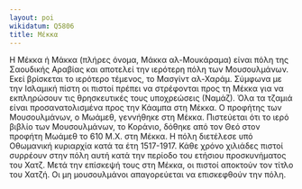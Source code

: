 ```yaml
---
layout: poi
wikidatum: Q5806
title: Μέκκα
---
```


Η Μέκκα ή Μάκκα (πλήρες όνομα, Μάκκα αλ-Μουκάραμα) είναι πόλη της Σαουδικής Αραβίας και αποτελεί την ιερότερη πόλη των Μουσουλμάνων. Εκεί βρίσκεται το ιερότερο τέμενος, το Μασγίντ αλ-Χαράμ. Σύμφωνα με την Ισλαμική πίστη οι πιστοί πρέπει να στρέφονται προς τη Μέκκα για να εκπληρώσουν τις θρησκευτικές τους υποχρεώσεις (Ναμάζ). Όλα τα τζαμιά είναι προσανατολισμένα προς την Κάαμπα στη Μέκκα. Ο προφήτης των Μουσουλμάνων, ο Μωάμεθ, γεννήθηκε στη Μέκκα. Πιστεύεται ότι το ιερό βιβλίο των Μουσουλμάνων, το Κοράνιο, δόθηκε από τον Θεό στον προφήτη Μωάμεθ το 610 Μ.Χ. στη Μέκκα. Η πόλη διετέλεσε υπό Οθωμανική κυριαρχία κατά τα έτη 1517-1917. Κάθε χρόνο χιλιάδες πιστοί συρρέουν στην πόλη αυτή κατά την περίοδο του ετήσιου προσκυνήματος του Χατζ. Μετά την επίσκεψή τους στη Μέκκα, οι πιστοί αποκτούν τον τίτλο του Χατζή. Οι μη μουσουλμάνοι απαγορεύεται να επισκεφθούν την πόλη.